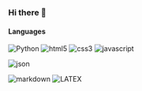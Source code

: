 ### Hi there 👋

#### Languages

![Python](https://img.shields.io/python/required-version-toml)
![html5](https://img.shields.io/badge/HTML5-E34F26?style=for-the-badge&logo=html5&logoColor=white)
![css3](https://img.shields.io/badge/CSS3-1572B6?style=for-the-badge&logo=css3&logoColor=white)
![javascript](https://img.shields.io/badge/JavaScript-323330?style=for-the-badge&logo=javascript&logoColor=F7DF1E)
<!-- ![typescript](https://img.shields.io/badge/TypeScript-007ACC?style=for-the-badge&logo=typescript&logoColor=white) -->
<!--![csharp](https://img.shields.io/badge/C%23-239120?style=for-the-badge&logo=c-sharp&logoColor=white)-->
<!--![swift](https://img.shields.io/badge/Swift-FA7343?style=for-the-badge&logo=swift&logoColor=white)-->
![json](https://img.shields.io/badge/json-5E5C5C?style=for-the-badge&logo=json&logoColor=white)
<!--![pug](https://img.shields.io/badge/Pug-E3C29B?style=for-the-badge&logo=pug&logoColor=black)-->
<!--![sass](https://img.shields.io/badge/Sass-CC6699?style=for-the-badge&logo=sass&logoColor=white)-->
<!--![stylus](https://img.shields.io/badge/Stylus-333333?style=for-the-badge&logo=stylus&logoColor=white)-->
![markdown](https://img.shields.io/badge/Markdown-000000?style=for-the-badge&logo=markdown&logoColor=white)
![LATEX](https://img.shields.io/badge/LATEX?logo=https%3A%2F%2Flogowik.com%2Fcontent%2Fuploads%2Fimages%2Flatex6119.logowik.com.webp)

<!---
kyracho/kyracho is a ✨ special ✨ repository because its `README.md` (this file) appears on your GitHub profile.
You can click the Preview link to take a look at your changes.
--->
